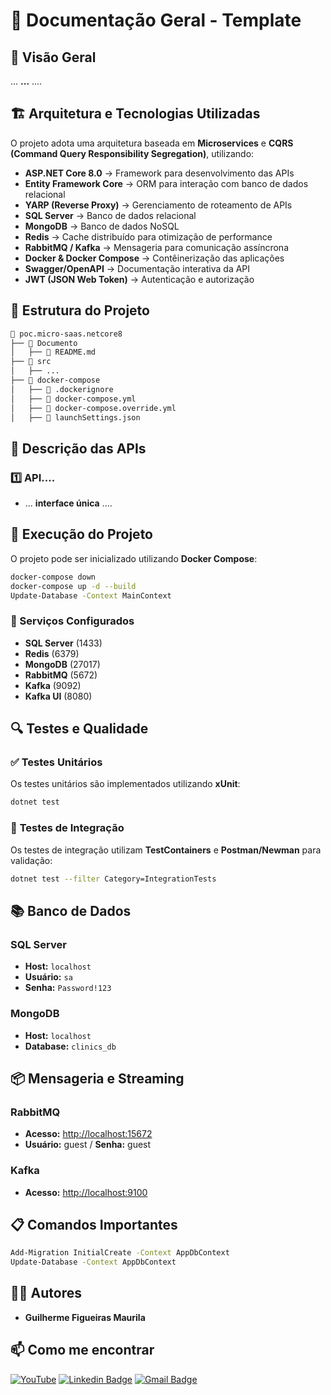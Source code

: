 # 📘 Documentação Geral - Template

## 📖 Visão Geral
... **...** ....

## 🏗 Arquitetura e Tecnologias Utilizadas
O projeto adota uma arquitetura baseada em **Microservices** e **CQRS (Command Query Responsibility Segregation)**, utilizando:

- **ASP.NET Core 8.0** → Framework para desenvolvimento das APIs
- **Entity Framework Core** → ORM para interação com banco de dados relacional
- **YARP (Reverse Proxy)** → Gerenciamento de roteamento de APIs
- **SQL Server** → Banco de dados relacional
- **MongoDB** → Banco de dados NoSQL
- **Redis** → Cache distribuído para otimização de performance
- **RabbitMQ / Kafka** → Mensageria para comunicação assíncrona
- **Docker & Docker Compose** → Contêinerização das aplicações
- **Swagger/OpenAPI** → Documentação interativa da API
- **JWT (JSON Web Token)** → Autenticação e autorização

## 📁 Estrutura do Projeto

```bash
📂 poc.micro-saas.netcore8
├── 📂 Documento
│   ├── 📄 README.md
├── 📂 src
│   ├── ...
├── 📂 docker-compose
│   ├── 📄 .dockerignore
│   ├── 📄 docker-compose.yml
│   ├── 📄 docker-compose.override.yml
│   ├── 📄 launchSettings.json
```

## 📌 Descrição das APIs

### 1️⃣ **API....**
- ... **interface única** ....

## 🚀 Execução do Projeto
O projeto pode ser inicializado utilizando **Docker Compose**:

```bash
docker-compose down
docker-compose up -d --build
Update-Database -Context MainContext
```

### 📡 Serviços Configurados
- **SQL Server** (1433)
- **Redis** (6379)
- **MongoDB** (27017)
- **RabbitMQ** (5672)
- **Kafka** (9092)
- **Kafka UI** (8080)

## 🔍 Testes e Qualidade
### ✅ **Testes Unitários**
Os testes unitários são implementados utilizando **xUnit**:

```bash
dotnet test
```

### 🔄 **Testes de Integração**
Os testes de integração utilizam **TestContainers** e **Postman/Newman** para validação:

```bash
dotnet test --filter Category=IntegrationTests
```

## 📚 **Banco de Dados**
### **SQL Server**
- **Host:** `localhost`
- **Usuário:** `sa`
- **Senha:** `Password!123`

### **MongoDB**
- **Host:** `localhost`
- **Database:** `clinics_db`

## 📦 **Mensageria e Streaming**
### **RabbitMQ**
- **Acesso:** [http://localhost:15672](http://localhost:15672)
- **Usuário:** guest / **Senha:** guest

### **Kafka**
- **Acesso:** [http://localhost:9100](http://localhost:9100)

## 📋 **Comandos Importantes**

```bash
Add-Migration InitialCreate -Context AppDbContext
Update-Database -Context AppDbContext
```

## 🧑‍💻 **Autores**

- **Guilherme Figueiras Maurila**


## 📫 Como me encontrar
[![YouTube](https://img.shields.io/badge/YouTube-FF0000?style=for-the-badge&logo=youtube&logoColor=white)](https://www.youtube.com/channel/UCjy19AugQHIhyE0Nv558jcQ)
[![Linkedin Badge](https://img.shields.io/badge/-Guilherme_Figueiras_Maurila-blue?style=flat-square&logo=Linkedin&logoColor=white&link=https://www.linkedin.com/in/guilherme-maurila)](https://www.linkedin.com/in/guilherme-maurila)
[![Gmail Badge](https://img.shields.io/badge/-gfmaurila@gmail.com-c14438?style=flat-square&logo=Gmail&logoColor=white&link=mailto:gfmaurila@gmail.com)](mailto:gfmaurila@gmail.com)


